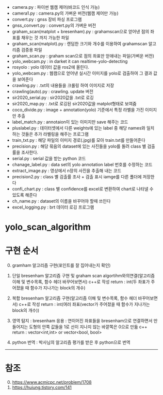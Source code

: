
* camera.py : 파이썬 웹캠 제어(바코드 인식 가능)
* camera1.py : camera.py의 가벼운 버전(웹캠 제어만 가능)
* convert.py : gnss 장비 파싱 프로그램
* gnss_convert.py : convert.py의 가벼운 버전
* graham_scan(matplot + bresenham).py : grahamscan으로 얻어낸 점의 좌표를 채우는 것 까지 가능한 파일
* graham_scan(matplot).py : 랜덤한 크기와 개수를 이용하여 grahamscan 알고리즘 검증용 파일
* graham_scan.py : graham scan으로 점의 좌표만 얻애내는 파일(가벼운 버전)
* yolo_webcam.py : in darket it can realtime-yolo-detecting
* rosyolo : yolo 데이터 값을 ros2에 올린다.
* yolo_webcam.py : 웹캠으로 얻어낸 실시간 이미지를 yolo로 검출하여 그 결과 값을 보여준다
* crawling.py : .txt의 내용들을 크롤링 하여 이미지로 저장
* crawling(auto).py : crawling. update 버전
* sir2020_serial.py : sir2020값을 .txt로 로깅 
* sir2020_map.py : .txt로 로깅된 sir2020값을 matplot형태로 보여줌
* coco_divide.py : image + annotation(yolo) 기준에서 특정 라벨을 가진 이미지만 추출
* label_match.py : annotaion이 있는 이미지만 save 해주는 코드
* pluslabel.py : 데이터셋에서 다른 weights에 있는 label 중 해당 names와 일치하는 것들은 추가 라벨링을 해주는 프로그램
* train_txt.py : 해당 파일의 이미지 경로(.jpg)를 모아 train.txt를 만들어준다
* precision.py : 해당 묶음의 dataset에 있는 사진들을 yolo를 돌려 class 별 검출률을 조사한다.
* serial.py : serial 값을 받는 python 코드
* chanage_label.py : data set의 yolo annotation label 번호를 수정하는 코드
* extract_image.py : 영상에서 n장의 사진을 추출해 내는 코드
* precision2.py : class 별 검출률 조사 + 검출 표시 iamge를 다른 폴더에 저장한다
* confi_chart.py : class 별 confidence를 excel로 변환하여 chart로 나타낼 수 있도록 해준다
* ch_name.py : dataset의 이름을 바꾸어야 할때 쓰인다
* excel_logging.py : brt 데이터 로깅 프로그램
# yolo_scan_algorithm

# 구현 순서

0. gramham 알고리즘 구현(포인트를 잘 집어내는지 확인)

1. 단일 bresenham 알고리즘 구현 및 graham scan algortihm와의연결(알고리즘 이해 및 변수목록, 함수 헤더 바꾸어보면서) c++로 작성
return : int(두 좌표가 주어졌을 때 함수가 지나가는 block의 개수)

2. 복합 bresenham 알고리즘 구현(알고리즘 이해 및 변수목록, 함수 헤더 바꾸어보면서) c++로 작성
return : int(여러 좌표(vector<int>가 주어졌을 때 함수가 지나가는 block의 개수))

3. 영역 탐지 : bresenham 응용 : 연이어진 좌표들을 bresenham으로 연결하면서 만들어지는 도형의 안쪽 값들을 1로 선이 지나지
않는 바깥쪽은 0으로 만듦 c++
return : vector<int,int> or vector<bool, bool>

4. python 번역 : 박사님의 알고리즘 평가를 받은 후 python으로 번역

------------------------------------------------------------------

# 참조

0. https://www.acmicpc.net/problem/1708
0. https://huiung.tistory.com/141
